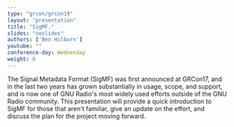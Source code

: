 ```yaml
---
type: "grcon/grcon19"
layout: "presentation"
title: "SigMF."
slides: "noslides"
authors: ['Ben Hilburn']
youtube: ""
conference-day: Wednesday
weight: 8
---
```

The Signal Metadata Format (SigMF) was first announced at GRCon17, and in the last two years has grown substantially in usage, scope, and support, and is now one of GNU Radio's most widely used efforts outside of the GNU Radio community. This presentation will provide a quick introduction to SigMF for those that aren't familiar, give an update on the effort, and discuss the plan for the project moving forward.